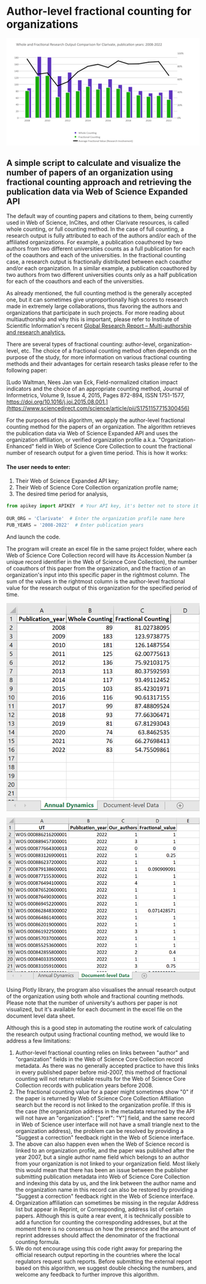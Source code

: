 # Author-level fractional counting for organizations

![Example](/author-level_fractional_counting_for_organizations/screenshots/clarivate.png)


## A simple script to calculate and visualize the number of papers of an organization using fractional counting approach and retrieving the publication data via Web of Science Expanded API


The default way of counting papers and citations to them, being currently used in Web of Science, InCites, and other Clarivate resources, is called whole counting, or full counting method. In the case of full counting, a research output is fully attributed to each of the authors and/or each of the affiliated organizations. For example, a publication coauthored by two authors from two different universities counts as a full publication for each of the coauthors and each of the universities. In the fractional counting case, a research output is fractionally distributed between each coauthor and/or each organization. In a similar example, a publication coauthored by two authors from two different universities counts only as a half publication for each of the coauthors and each of the universities.

As already mentioned, the full counting method is the generally accepted one, but it can sometimes give unproportionally high scores to research made in extremely large collaborations, thus favoring the authors and organizations that participate in such projects. For more reading about multiauthorship and why this is important, please refer to Institute of Scientific Information's recent [Global Research Report – Multi-authorship and research analytics.](https://clarivate.com/webofsciencegroup/campaigns/global-research-report-multi-authorship-and-research-analysis/)

There are several types of fractional counting: author-level, organization-level, etc. The choice of a fractional counting method often depends on the purpose of the study, for more information on various fractional counting methods and their advantages for certain research tasks please refer to the following paper:

[Ludo Waltman, Nees Jan van Eck,
Field-normalized citation impact indicators and the choice of an appropriate counting method,
Journal of Informetrics,
Volume 9, Issue 4,
2015,
Pages 872-894,
ISSN 1751-1577,
https://doi.org/10.1016/j.joi.2015.08.001.](https://www.sciencedirect.com/science/article/pii/S1751157715300456)

For the purposes of this algorithm, we apply the author-level fractional counting method for the papers of an organization. The algorithm retrieves the publication data via Web of Science Expanded API and uses the organization affiliation, or verified organization profile a.k.a. "Organization-Enhanced" field in Web of Science Core Collection to count the fractional number of research output for a given time period. This is how it works:

#### The user needs to enter:
1. Their Web of Science Expanded API key;
2. Their Web of Science Core Collection organization profile name;
3. The desired time period for analysis,
```Python
from apikey import APIKEY  # Your API key, it's better not to store it in the program;

OUR_ORG = 'Clarivate'  # Enter the organization profile name here
PUB_YEARS = '2008-2022'  # Enter publication years
```

And launch the code.

The program will create an excel file in the same project folder, where each Web of Science Core Collection record will have its Accession Number (a unique record identifier in the Web of Science Core Collection), the number of coauthors of this paper from the organization, and the fraction of an organization's input into this specific paper in the rightmost column. The sum of the values in the rightmost column is the author-level fractional value for the research output of this organization for the specified period of time.

![Screenshot](/author-level_fractional_counting_for_organizations/screenshots/annual_dynamics_sheet.png)

![Screenshot](/author-level_fractional_counting_for_organizations/screenshots/document_level_data_sheet.png)

Using Plotly library, the program also visualises the annual research output of the organization using both whole and fractional counting methods. Please note that the number of university's authors per paper is not visualized, but it's available for each document in the excel file on the document level data sheet.

Although this is a good step in automating the routine work of calculating the research output using fractional counting method, we would like to address a few limitations:

1. Author-level fractional counting relies on links between "author" and "organization" fields in the Web of Science Core Collection record metadata. As there was no generally accepted practice to have this links in every published paper before mid-2007, this method of fractional counting will not return reliable results for the Web of Science Core Collection records with publication years before 2008.
2. The fractional counting value for a paper might sometimes show "0" if the paper is returned by Web of Science Core Collection Affiliation search but the record is not linked to the organization profile. If this is the case (the organization address in the metadata returned by the API will not have an "organization": ["pref": "Y"] field, and the same record in Web of Science user interface will not have a small triangle next to the organization address), the problem can be resolved by providing a "Suggest a correction" feedback right in the Web of Science interface.
3. The above can also happen even when the Web of Science record is linked to an organization profile, and the paper was published after the year 2007, but a single author name field which belongs to an author from your organization is not linked to your organization field. Most likely this would mean that there has been an issue between the publisher submitting publication metadata into Web of Science Core Collection and indexing this data by us, and the link between the author name and the organization name in this record can also be restored by providing a "Suggest a correction" feedback right in the Web of Science interface.
4. Organization affiliation can sometimes be missing in the regular Address list but appear in Reprint, or Corresponding, address list of certain papers. Although this is quite a rear event, it is technically possible to add a function for counting the corresponding addresses, but at the moment there is no consensus on how the presence and the amount of reprint addresses should affect the denominator of the fractional counting formula.
5. We do not encourage using this code right away for preparing the official research output reporting in the countries where the local regulators request such reports. Before submitting the external report based on this algorithm, we suggest double checking the numbers, and welcome any feedback to further improve this algorithm.
